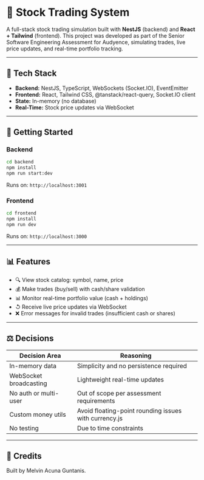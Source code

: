 # 🔪 Stock Trading System

A full-stack stock trading simulation built with **NestJS** (backend) and **React + Tailwind** (frontend). This project was developed as part of the Senior Software Engineering Assessment for Audyence, simulating trades, live price updates, and real-time portfolio tracking.

---

## 📆 Tech Stack

- **Backend:** NestJS, TypeScript, WebSockets (Socket.IO), EventEmitter
- **Frontend:** React, Tailwind CSS, @tanstack/react-query, Socket.IO client
- **State:** In-memory (no database)
- **Real-Time:** Stock price updates via WebSocket

---

## 🚀 Getting Started

### Backend

```bash
cd backend
npm install
npm run start:dev
```

Runs on: `http://localhost:3001`

### Frontend

```bash
cd frontend
npm install
npm run dev
```

Runs on: `http://localhost:3000`

---

## 📊 Features

- 🔍 View stock catalog: symbol, name, price
- 💰 Make trades (buy/sell) with cash/share validation
- 📊 Monitor real-time portfolio value (cash + holdings)
- ↺ Receive live price updates via WebSocket
- ❌ Error messages for invalid trades (insufficient cash or shares)

---


## ⚖️ Decisions

| Decision Area         | Reasoning |
|------------------------|-----------|
| In-memory data         | Simplicity and no persistence required |
| WebSocket broadcasting | Lightweight real-time updates |
| No auth or multi-user  | Out of scope per assessment requirements |
| Custom money utils     | Avoid floating-point rounding issues with currency.js |
| No testing             | Due to time constraints |
---


## 🙏 Credits

Built by Melvin Acuna Guntanis.